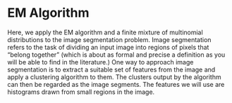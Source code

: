 # EM Algorithm
Here, we apply the EM algorithm and a finite mixture of multinomial distributions to the image segmentation problem. Image segmentation refers to the task of dividing an input image into regions of pixels that “belong together” (which is about as formal and precise a definition as you will be able to find in the literature.) One way to approach image segmentation is to extract a suitable set of features from the image and apply a clustering algorithm to them. The clusters output by the algorithm can then be regarded as the image segments. The features we will use are histograms drawn from small regions in the image.

